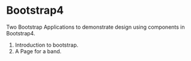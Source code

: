 # Bootstrap4
 Two Bootstrap Applications to demonstrate design using components in Bootstrap4.
 1. Introduction to bootstrap.
 2. A Page for a band.

